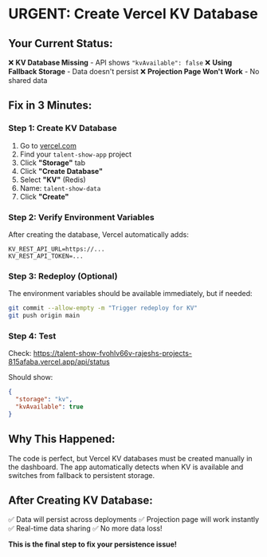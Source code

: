 # URGENT: Create Vercel KV Database

## Your Current Status:
❌ **KV Database Missing** - API shows `"kvAvailable": false`
❌ **Using Fallback Storage** - Data doesn't persist
❌ **Projection Page Won't Work** - No shared data

## Fix in 3 Minutes:

### Step 1: Create KV Database
1. Go to [vercel.com](https://vercel.com)
2. Find your `talent-show-app` project
3. Click **"Storage"** tab
4. Click **"Create Database"**
5. Select **"KV"** (Redis)
6. Name: `talent-show-data`
7. Click **"Create"**

### Step 2: Verify Environment Variables
After creating the database, Vercel automatically adds:
```
KV_REST_API_URL=https://...
KV_REST_API_TOKEN=...
```

### Step 3: Redeploy (Optional)
The environment variables should be available immediately, but if needed:
```bash
git commit --allow-empty -m "Trigger redeploy for KV"
git push origin main
```

### Step 4: Test
Check: https://talent-show-fvohlv66v-rajeshs-projects-815afaba.vercel.app/api/status

Should show:
```json
{
  "storage": "kv",
  "kvAvailable": true
}
```

## Why This Happened:
The code is perfect, but Vercel KV databases must be created manually in the dashboard. The app automatically detects when KV is available and switches from fallback to persistent storage.

## After Creating KV Database:
✅ Data will persist across deployments
✅ Projection page will work instantly
✅ Real-time data sharing
✅ No more data loss!

**This is the final step to fix your persistence issue!**

